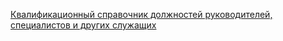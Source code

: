 [Квалификационный справочник должностей руководителей, специалистов и других служащих](http://docs.cntd.ru/document/58839553)